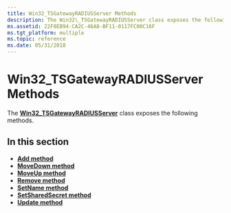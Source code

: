 ```yaml
---
title: Win32_TSGatewayRADIUSServer Methods
description: The Win32\_TSGatewayRADIUSServer class exposes the following methods.
ms.assetid: 22F8EB94-CA2C-46A8-BF11-0117FC00C16F
ms.tgt_platform: multiple
ms.topic: reference
ms.date: 05/31/2018
---
```


# Win32\_TSGatewayRADIUSServer Methods

The [**Win32\_TSGatewayRADIUSServer**](win32-tsgatewayradiusserver.md) class exposes the following methods.

## In this section

-   [**Add method**](win32-tsgatewayradiusserver-add.md)
-   [**MoveDown method**](movedown-win32-tsgatewayradiusserver.md)
-   [**MoveUp method**](moveup-win32-tsgatewayradiusserver.md)
-   [**Remove method**](win32-tsgatewayradiusserver-remove.md)
-   [**SetName method**](setname-win32-tsgatewayradiusserver.md)
-   [**SetSharedSecret method**](setsharedsecret-win32-tsgatewayradiusserver.md)
-   [**Update method**](update-win32-tsgatewayradiusserver.md)

 

 




